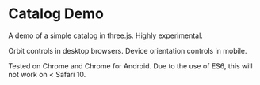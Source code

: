 # Catalog Demo
A demo of a simple catalog in three.js. Highly experimental.

Orbit controls in desktop browsers. Device orientation controls in mobile.

Tested on Chrome and Chrome for Android. Due to the use of ES6, this will not work on < Safari 10.
